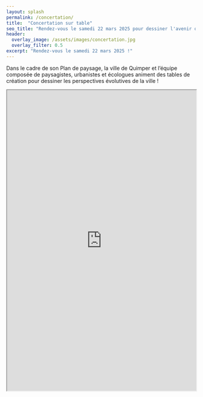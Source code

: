 ```yaml
---
layout: splash
permalink: /concertation/
title:  "Concertation sur table"
seo_title: "Rendez-vous le samedi 22 mars 2025 pour dessiner l'avenir quimpérois !"
header:
  overlay_image: /assets/images/concertation.jpg
  overlay_filter: 0.5
excerpt: "Rendez-vous le samedi 22 mars 2025 !"
---
```


Dans le cadre de son Plan de paysage, la ville de Quimper et l’équipe composée de paysagistes, urbanistes et écologues animent des tables de création pour dessiner les perspectives évolutives de la ville !

<iframe src="https://framaforms.org/inscription-a-la-concertation-sur-table-1739373557" width="100%" height="800" border="0"></iframe>



